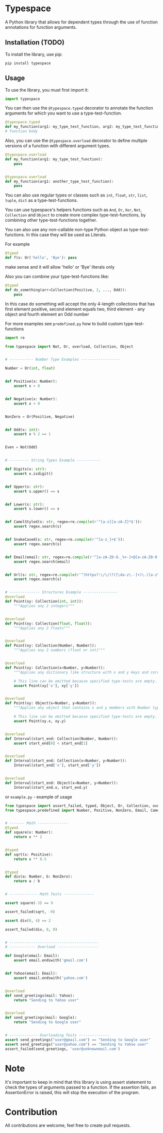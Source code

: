 # Typespace

A Python library that allows for dependent types through the use of function annotations for function arguments.

## Installation (TODO)

To install the library, use pip:

```
pip install typespace
```

## Usage

To use the library, you must first import it:

```python
import typespace
```

You can then use the `@typespace.typed` decorator to annotate the function arguments for which you want to use a
type-test-function.

```python
@typespace.typed
def my_function(arg1: my_type_test_function, arg2: my_type_test_function):
# function body
```

Also, you can use the `@typespace.overload` decorator to define multiple versions of a function with different argument
types.

```python
@typespace.overload
def my_function(arg1: my_type_test_function):
    pass


@typespace.overload
def my_function(arg1: another_type_test_function):
    pass
```

You can also use regular types or classes such as `int`, `float`, `str`, `list`, `tuple`, `dict` as a
type-test-functions.

You can use typespace's helpers functions such as `And`, `Or`, `Xor`, `Not`, `Collection` and `Object` to create more
complex type-test-functions, by combining other type-test-functions together.

You can also use any non-callable non-type Python object as type-test-functions. In this case they will be used as
Literals.

For example

```python
@typed
def f(x: Or('hello', 'Bye'): pass
```

make sense and it will allow 'hello' or 'Bye' literals only

Also you can combine your type-test-functions like:

```python
@typed
def do_something(arr=Collection(Positive, 2, ..., Odd)):
    pass
```

In this case do something will accept the only 4-length collections that has first element positive, second element
equals two, third element - any object and fourth element an Odd number

For more examples see `predefined.py` how to build custom type-test-functions

```python
import re

from typespace import Not, Or, overload, Collection, Object


# ----------- Number Type Examples ------------------

Number = Or(int, float)


def Positive(x: Number):
    assert x > 0


def Negative(x: Number):
    assert x < 0


NonZero = Or(Positive, Negative)


def Odd(x: int):
    assert x % 2 == 1


Even = Not(Odd)


# --------- String Types Example -----------

def Digits(x: str):
    assert x.isdigit()


def Upper(s: str):
    assert s.upper() == s


def Lower(s: str):
    assert s.lower() == s


def CamelStyled(s: str, regex=re.compile(r'^[a-z][a-zA-Z]*$')):
    assert regex.search(s)


def SnakeCased(s: str, regex=re.compile(r'^[a-z_]+$')):
    assert regex.search(s)


def Email(email: str, regex=re.compile(r'^[a-zA-Z0-9._%+-]+@[a-zA-Z0-9.-]+\.[a-zA-Z]{2,}$')):
    assert regex.search(email)


def Url(s: str, regex=re.compile(r'^(https?:\/\/)?([\da-z\.-]+)\.([a-z\.]{2,6})([\/\w \.-]*)*\/?$')):
    assert regex.search(s)


# -------------- Structures Example ----------------
@overload
def Point(xy: Collection(int, int)):
    """Applies any 2 integers"""


@overload
def Point(xy: Collection(float, float)):
    """Applies any 2 floats"""


@overload
def Point(xy: Collection(Number, Number)):
    """Applies any 2 numbers (float or int)"""


@overload
def Point(xy: Collection(x=Number, y=Number)):
    """Applies any dictionary like structure with x and y keys and corresponding values with type Number"""

    # This line can be omitted because specified type-tests are empty. This is just for example
    assert Point(xy['x'], xy['y'])


@overload
def Point(xy: Object(x=Number, y=Number)):
    """Applies any object that contains x and y members with Number types"""

    # This line can be omitted because specified type-tests are empty. This is just for example
    assert Point(xy.x, xy.y)


@overload
def Interval(start_end: Collection(Number, Number)):
    assert start_end[0] < start_end[1]


@overload
def Interval(start_end: Collection(x=Number, y=Number)):
    Interval(start_end['x'], start_end['y'])


@overload
def Interval(start_end: Object(x=Number, y=Number)):
    Interval(start_end.x, start_end.y)

```

or `example.py` - example of usage
```python
from typespace import assert_failed, typed, Object, Or, Collection, overload
from typespace.predefined import Number, Positive, NonZero, Email, CamelStyled


# ------- Math --------------
@typed
def square(x: Number):
    return x ** 2


@typed
def sqrt(x: Positive):
    return x ** 0.5


@typed
def div(a: Number, b: NonZero):
    return a / b


# ------------- Math Tests --------------

assert square(-3) == 9

assert_failed(sqrt, -9)

assert div(8, 4) == 2

assert_failed(div, 8, 0)


# -----------------------------------------
# ------------ Overload -------------------

def Google(email: Email):
    assert email.endswith('gmail.com')


def Yahoo(email: Email):
    assert email.endswith('yahoo.com')


@overload
def send_greetings(mail: Yahoo):
    return "Sending to Yahoo user"


@overload
def send_greetings(mail: Google):
    return "Sending to Google user"


# ------------- Overloading Tests --------------
assert send_greetings("user@gmail.com") == "Sending to Google user"
assert send_greetings("user@yahoo.com") == "Sending to Yahoo user"
assert_failed(send_greetings, 'user@unknownmail.com')
```

# Note
It's important to keep in mind that this library is using assert statement to check the types of arguments passed to a function. If the assertion fails, an AssertionError is raised, this will stop the execution of the program.

# Contribution
All contributions are welcome, feel free to create pull requests.